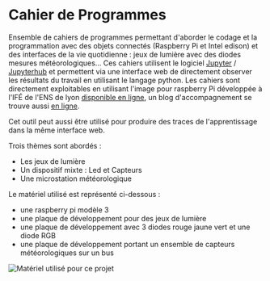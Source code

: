 # Cahier de Programmes

Ensemble de cahiers de programmes permettant d'aborder le codage et la programmation avec des objets connectés (Raspberry Pi et Intel edison) et des interfaces de la vie quotidienne : jeux de lumière avec des diodes mesures météorologiques... Ces cahiers utilisent le logiciel [Jupyter](http://jupyter.org/) / [Jupyterhub](https://github.com/jupyterhub/jupyterhub) et permettent via une interface web de directement observer les résultats du travail en utilisant le langage python. Les cahiers sont directement exploitables en utilisant l'image pour raspberry Pi développée à l'IFÉ de l'ENS de lyon [disponible en ligne](http://mediaserv.climatetmeteo.fr/images/RaspBerry/DebianStretchPi3/), un blog d'accompagnement se trouve aussi [en ligne](http://blog.climatetmeteo.fr/GerardVidal/).

Cet outil peut aussi être utilisé pour produire des traces de l'apprentissage dans la même interface web. 

Trois thèmes sont abordés :

 * Les jeux de lumière
 * Un dispositif mixte : Led et Capteurs
 * Une microstation météorologique

Le matériel utilisé est représenté ci-dessous :

 * une raspberry pi modèle 3
 * une plaque de développement pour des jeux de lumière
 * une plaque de développement avec 3 diodes rouge jaune vert et une diode RGB
 * une plaque de développement portant un ensemble de capteurs météorologiques sur un bus 

![Matériel utilisé pour ce projet](images/matériel.png)


